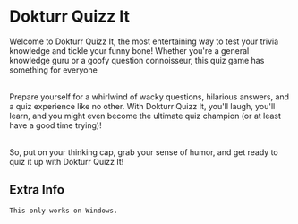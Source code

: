 # Dokturr Quizz It
Welcome to Dokturr Quizz It, the most entertaining way to test your trivia knowledge and tickle your funny bone! Whether you're a general knowledge guru or a goofy question connoisseur, this quiz game has something for everyone <br><br>

Prepare yourself for a whirlwind of wacky questions, hilarious answers, and a quiz experience like no other. With Dokturr Quizz It, you'll laugh, you'll learn, and you might even become the ultimate quiz champion (or at least have a good time trying)!<br><br>

So, put on your thinking cap, grab your sense of humor, and get ready to quiz it up with Dokturr Quizz It!

## Extra Info
    This only works on Windows.